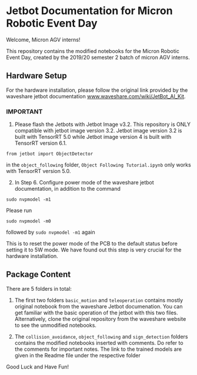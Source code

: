 # Jetbot Documentation for Micron Robotic Event Day 


Welcome, Micron AGV interns!

This repository contains the modified notebooks for the Micron Robotic Event Day, created by the 2019/20 semester 2 batch of micron AGV interns.


## Hardware Setup

For the hardware installation, please follow the original link provided by the waveshare jetbot documentation www.waveshare.com/wiki/JetBot_AI_Kit. 

### IMPORTANT 

1. Please flash the Jetbots with Jetbot Image v3.2. This repository is ONLY compatible with jetbot image version 3.2. Jetbot image version 3.2 is built with TensorRT 5.0 while Jetbot image version 4 is built with TensorRT version 6.1. 

```
from jetbot import ObjectDetector 
```

  in the ```object_following``` folder, ```Object Following Tutorial.ipynb``` only works with TensorRT version 5.0. 

2. In Step 6. Configure power mode of the waveshare jetbot documentation, in addition to the command

```
sudo nvpmodel -m1
```

  Please run 
  
  ```sudo nvpmodel -m0```
  
  followed by 
  ```sudo nvpmodel -m1``` again
  
  This is to reset the power mode of the PCB to the default status before setting it to 5W mode. We have found out this step is very crucial for the hardware installation. 
  


## Package Content
There are 5 folders in total:

1. The first two folders ```basic_motion``` and ```teleoperation``` contains mostly original notebook from the waveshare Jetbot documenation. You can get familiar with the basic operation of the jetbot with this two files. Alternatively, clone the original repository from the waveshare website to see the unmodified notebooks.

2. The ```collision_avoidance```, ```object_following``` and ```sign_detection``` folders contains the modified notebooks inserted with comments. Do refer to the comments for important notes. The link to the trained models are given in the Readme file under the respective folder


Good Luck and Have Fun!
